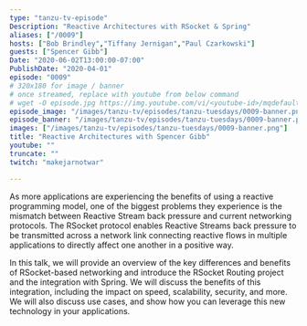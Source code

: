 ```yaml
---
type: "tanzu-tv-episode"
Description: "Reactive Architectures with RSocket & Spring"
aliases: ["/0009"]
hosts: ["Bob Brindley","Tiffany Jernigan","Paul Czarkowski"]
guests: ["Spencer Gibb"]
Date: "2020-06-02T13:00:00-07:00"
PublishDate: "2020-04-01"
episode: "0009"
# 320x180 for image / banner
# once streamed, replace with youtube from below command
# wget -O episode.jpg https://img.youtube.com/vi/<youtube-id>/mqdefault.jpg
episode_image: "/images/tanzu-tv/episodes/tanzu-tuesdays/0009-banner.png"
episode_banner: "/images/tanzu-tv/episodes/tanzu-tuesdays/0009-banner.png"
images: ["/images/tanzu-tv/episodes/tanzu-tuesdays/0009-banner.png"]
title: "Reactive Architectures with Spencer Gibb"
youtube: ""
truncate: ""
twitch: "makejarnotwar"

---
```


As more applications are experiencing the benefits of using a reactive programming model, one of the biggest problems they experience is the mismatch between Reactive Stream back pressure and current networking protocols. The RSocket protocol enables Reactive Streams back pressure to be transmitted across a network link connecting reactive flows in multiple applications to directly affect one another in a positive way.

In this talk, we will provide an overview of the key differences and benefits of RSocket-based networking and introduce the RSocket Routing project and the integration with Spring. We will discuss the benefits of this integration, including the impact on speed, scalability, security, and more. We will also discuss use cases, and show how you can leverage this new technology in your applications.